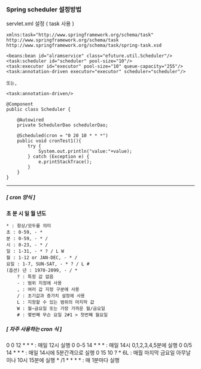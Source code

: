 ### Spring scheduler 설정방법
servlet.xml 설정 ( task 사용 )
~~~
xmlns:task="http://www.springframework.org/schema/task"
http://www.springframework.org/schema/task http://www.springframework.org/schema/task/spring-task.xsd

<beans:bean id="alramservice" class="efuture.util.Scheduler"/>
<task:scheduler id="scheduler" pool-size="10"/>
<task:executor id="executor" pool-size="10" queue-capacity="255"/>
<task:annotation-driven executor="executor" scheduler="scheduler"/>

또는,

<task:annotation-driven/>
 ~~~

~~~
@Component
public class Scheduler {

    @Autowired
    private SchedulerDao schedulerDao;

    @Scheduled(cron = "0 20 10 * * *")
    public void cronTest1(){
        try {
            System.out.println("value:"+value);
        } catch (Exception e) {      
            e.printStackTrace();
        }
    }
}
~~~


---
##### [ cron 양식 ]

<b>초 분 시 일 월 년도</b>
```
* : 항상/모두를 의미
초 : 0-59, - *
분 : 0-59, - * /
시 : 0-23, - * /  
일 : 1-31, - * ? / L W
월 : 1-12 or JAN-DEC, - * /
요일 : 1-7, SUN-SAT, - * ? / L #
(옵션) 년 : 1970-2099, - / *
    ? : 특정 값 없음
    - : 범위 지정에 사용
    , : 여러 갑 지정 구분에 사용
    / : 초기값과 증가치 설정에 사용
    L : 지정할 수 있는 범위의 마지막 값
    W : 월~금요일 또는 가장 가까운 월/금요일
    # : 몇번째 무슨 요일 2#1 > 첫번째 월요일
```

##### [ 자주 사용하는 cron 식 ]

0 0 12 * * * : 매일 12시 실행
0 0-5 14 * * * : 매일 14시 0,1,2,3,4,5분에 실행
0 0/5 14 * * * : 매일 14시에 5분간격으로 실행
0 15 10 ? * 6L : 매월 마지막 금요일 아무날이나 10시 15분에 실행
\* /1 * * * * : 매 1분마다 실행
